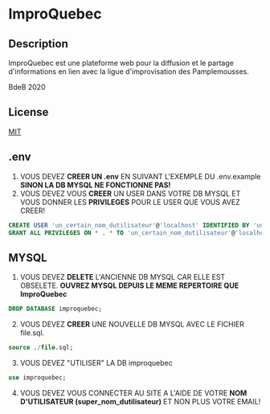 # ImproQuebec

## Description

ImproQuebec est une plateforme web pour la diffusion et le partage d'informations en lien avec la ligue d'improvisation des Pamplemousses. 

BdeB 2020

## License
[MIT](https://choosealicense.com/licenses/mit/)


## .env
1. VOUS DEVEZ __CREER UN .env__ EN SUIVANT L'EXEMPLE DU .env.example __SINON LA DB MYSQL NE FONCTIONNE PAS!__
2. VOUS DEVEZ VOUS __CREER__ UN USER DANS VOTRE DB MYSQL ET VOUS DONNER LES __PRIVILEGES__ POUR LE USER QUE VOUS AVEZ CREER!

  ```sql
  CREATE USER 'un_certain_nom_dutilisateur'@'localhost' IDENTIFIED BY 'un_certain_mot_de_passe';
  GRANT ALL PRIVILEGES ON * . * TO 'un_certain_nom_dutilisateur'@'localhost';
  ```
## MYSQL
1. VOUS DEVEZ __DELETE__ L'ANCIENNE DB MYSQL CAR ELLE EST OBSELETE. __OUVREZ MYSQL DEPUIS LE MEME REPERTOIRE QUE ImproQuebec__
  ```sql
  DROP DATABASE improquebec;
  ```
2. VOUS DEVEZ __CREER__ UNE NOUVELLE DB MYSQL AVEC LE FICHIER file.sql.
  ```sql
  source ./file.sql;
  ```
3. VOUS DEVEZ "UTILISER" LA DB improquebec
  ```sql
  use improquebec;
  ```
4. VOUS DEVEZ VOUS CONNECTER AU SITE A L'AIDE DE VOTRE __NOM D'UTILISATEUR (super_nom_dutilisateur)__ ET NON PLUS VOTRE EMAIL!
